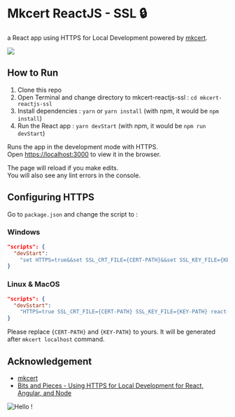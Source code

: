 # Mkcert ReactJS - SSL 🔒

a React app using HTTPS for Local Development powered by [mkcert](https://github.com/FiloSottile/mkcert).

<img src="https://i.ibb.co/z2pc6FH/react-app-HTTPS.png" />

## How to Run

1) Clone this repo
2) Open Terminal and change directory to mkcert-reactjs-ssl : `cd mkcert-reactjs-ssl`
3) Install dependencies : `yarn` or `yarn install` (with npm, it would be `npm install`)
4) Run the React app : `yarn devStart` (with npm, it would be `npm run devStart`)

Runs the app in the development mode with HTTPS.\
Open [https://localhost:3000](https://localhost:3000) to view it in the browser.

The page will reload if you make edits.\
You will also see any lint errors in the console.

## Configuring HTTPS

Go to `package.json` and change the script to :

### Windows
```json
"scripts": {
  "devStart":
    "set HTTPS=true&&set SSL_CRT_FILE={CERT-PATH}&&set SSL_KEY_FILE={KEY-PATH}&&react-scripts start"
}
```

### Linux & MacOS
```json
"scripts": {
  "devSstart":
    "HTTPS=true SSL_CRT_FILE={CERT-PATH} SSL_KEY_FILE={KEY-PATH} react-scripts start"
}
```

Please replace `{CERT-PATH}` and `{KEY-PATH}` to yours. It will be generated after `mkcert localhost` command.

## Acknowledgement
- [mkcert](https://github.com/FiloSottile/mkcert)
- [Bits and Pieces - Using HTTPS for Local Development for React, Angular, and Node](https://blog.bitsrc.io/using-https-for-local-development-for-react-angular-and-node-fdfaf69693cd)

![Hello !](https://api.visitorbadge.io/api/VisitorHit?user=kevinadhiguna&repo=mkcert-reactjs-ssl&label=thanks%20for%20dropping%20in%20!&labelColor=%23000000&countColor=%23FFFFFF)
